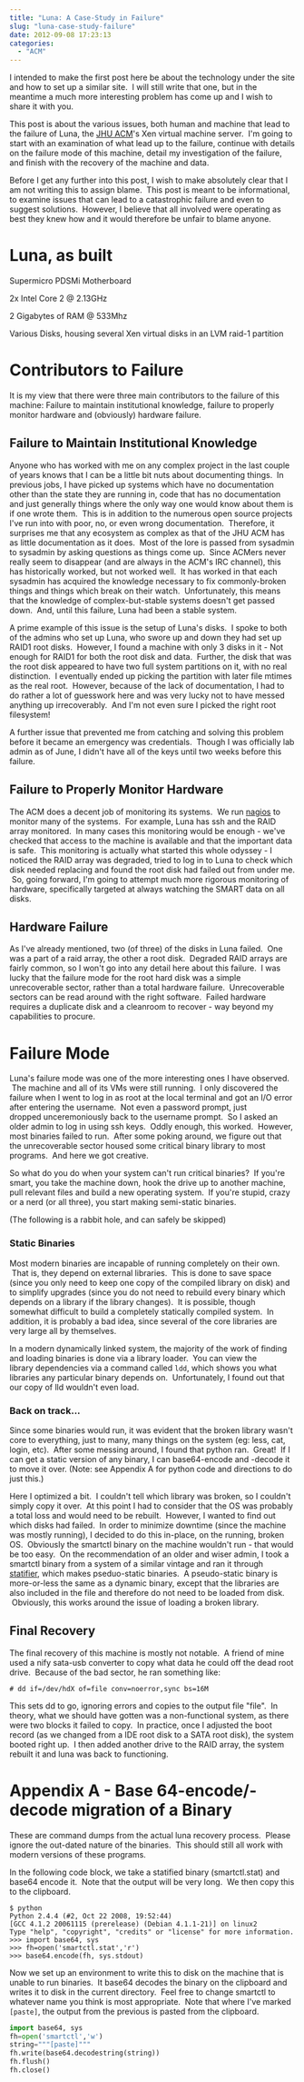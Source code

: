 ```yaml
---
title: "Luna: A Case-Study in Failure"
slug: "luna-case-study-failure"
date: 2012-09-08 17:23:13
categories:
  - "ACM"
---
```


I intended to make the first post here be about the technology under the site and how to set up a similar site.  I will still write that one, but in the meantime a much more interesting problem has come up and I wish to share it with you.

This post is about the various issues, both human and machine that lead to the failure of Luna, the [JHU ACM](http://acm.jhu.edu/)'s Xen virtual machine server.  I'm going to start with an examination of what lead up to the failure, continue with details on the failure mode of this machine, detail my investigation of the failure, and finish with the recovery of the machine and data.

Before I get any further into this post, I wish to make absolutely clear that I am not writing this to assign blame.  This post is meant to be informational, to examine issues that can lead to a catastrophic failure and even to suggest solutions.  However, I believe that all involved were operating as best they knew how and it would therefore be unfair to blame anyone.

# Luna, as built

Supermicro PDSMi Motherboard

2x Intel Core 2 @ 2.13GHz

2 Gigabytes of RAM @ 533Mhz

Various Disks, housing several Xen virtual disks in an LVM raid-1 partition

# Contributors to Failure

It is my view that there were three main contributors to the failure of this machine: Failure to maintain institutional knowledge, failure to properly monitor hardware and (obviously) hardware failure.

## Failure to Maintain Institutional Knowledge

Anyone who has worked with me on any complex project in the last couple of years knows that I can be a little bit nuts about documenting things.  In previous jobs, I have picked up systems which have no documentation other than the state they are running in, code that has no documentation and just generally things where the only way one would know about them is if one wrote them.  This is in addition to the numerous open source projects I've run into with poor, no, or even wrong documentation.  Therefore, it surprises me that any ecosystem as complex as that of the JHU ACM has as little documentation as it does.  Most of the lore is passed from sysadmin to sysadmin by asking questions as things come up.  Since ACMers never really seem to disappear (and are always in the ACM's IRC channel), this has historically worked, but not worked well.  It has worked in that each sysadmin has acquired the knowledge necessary to fix commonly-broken things and things which break on their watch.  Unfortunately, this means that the knowledge of complex-but-stable systems doesn't get passed down.  And, until this failure, Luna had been a stable system.

A prime example of this issue is the setup of Luna's disks.  I spoke to both of the admins who set up Luna, who swore up and down they had set up RAID1 root disks.  However, I found a machine with only 3 disks in it - Not enough for RAID1 for both the root disk and data.  Further, the disk that was the root disk appeared to have two full system partitions on it, with no real distinction.  I eventually ended up picking the partition with later file mtimes as the real root.  However, because of the lack of documentation, I had to do rather a lot of guesswork here and was very lucky not to have messed anything up irrecoverably.  And I'm not even sure I picked the right root filesystem!

A further issue that prevented me from catching and solving this problem before it became an emergency was credentials.  Though I was officially lab admin as of June, I didn't have all of the keys until two weeks before this failure.

## Failure to Properly Monitor Hardware

The ACM does a decent job of monitoring its systems.  We run [nagios](http://www.nagios.org/) to monitor many of the systems.  For example, Luna has ssh and the RAID array monitored.  In many cases this monitoring would be enough - we've checked that access to the machine is available and that the important data is safe.  This monitoring is actually what started this whole odyssey - I noticed the RAID array was degraded, tried to log in to Luna to check which disk needed replacing and found the root disk had failed out from under me.  So, going forward, I'm going to attempt much more rigorous monitoring of hardware, specifically targeted at always watching the SMART data on all disks.

## Hardware Failure

As I've already mentioned, two (of three) of the disks in Luna failed.  One was a part of a raid array, the other a root disk.  Degraded RAID arrays are fairly common, so I won't go into any detail here about this failure.  I was lucky that the failure mode for the root hard disk was a simple unrecoverable sector, rather than a total hardware failure.  Unrecoverable sectors can be read around with the right software.  Failed hardware requires a duplicate disk and a cleanroom to recover - way beyond my capabilities to procure.

# Failure Mode

Luna's failure mode was one of the more interesting ones I have observed.  The machine and all of its VMs were still running.  I only discovered the failure when I went to log in as root at the local terminal and got an I/O error after entering the username.  Not even a password prompt, just dropped unceremoniously back to the username prompt.  So I asked an older admin to log in using ssh keys.  Oddly enough, this worked.  However, most binaries failed to run.  After some poking around, we figure out that the unrecoverable sector housed some critical binary library to most programs.  And here we got creative.

So what do you do when your system can't run critical binaries?  If you're smart, you take the machine down, hook the drive up to another machine, pull relevant files and build a new operating system.  If you're stupid, crazy or a nerd (or all three), you start making semi-static binaries.

(The following is a rabbit hole, and can safely be skipped)

### Static Binaries

Most modern binaries are incapable of running completely on their own.  That is, they depend on external libraries.  This is done to save space (since you only need to keep one copy of the compiled library on disk) and to simplify upgrades (since you do not need to rebuild every binary which depends on a library if the library changes).  It is possible, though somewhat difficult to build a completely statically compiled system.  In addition, it is probably a bad idea, since several of the core libraries are very large all by themselves.

In a modern dynamically linked system, the majority of the work of finding and loading binaries is done via a library loader.  You can view the library dependencies via a command called `ldd`, which shows you what libraries any particular binary depends on.  Unfortunately, I found out that our copy of lld wouldn't even load.

### Back on track...

Since some binaries would run, it was evident that the broken library wasn't core to everything, just to many, many things on the system (eg: less, cat, login, etc).  After some messing around, I found that python ran.  Great!  If I can get a static version of any binary, I can base64-encode and -decode it to move it over. (Note: see Appendix A for python code and directions to do just this.)

Here I optimized a bit.  I couldn't tell which library was broken, so I couldn't simply copy it over.  At this point I had to consider that the OS was probably a total loss and would need to be rebuilt.  However, I wanted to find out which disks had failed.  In order to minimize downtime (since the machine was mostly running), I decided to do this in-place, on the running, broken OS.  Obviously the smartctl binary on the machine wouldn't run - that would be too easy.  On the recommendation of an older and wiser admin, I took a smartctl binary from a system of a similar vintage and ran it through [statifier](http://statifier.sourceforge.net/), which makes pseduo-static binaries.  A pseudo-static binary is more-or-less the same as a dynamic binary, except that the libraries are also included in the file and therefore do not need to be loaded from disk.  Obviously, this works around the issue of loading a broken library.

## Final Recovery

The final recovery of this machine is mostly not notable.  A friend of mine used a nify sata-usb converter to copy what data he could off the dead root drive.  Because of the bad sector, he ran something like:

```shell
# dd if=/dev/hdX of=file conv=noerror,sync bs=16M
```

This sets dd to go, ignoring errors and copies to the output file "file".  In theory, what we should have gotten was a non-functional system, as there were two blocks it failed to copy.  In practice, once I adjusted the boot record (as we changed from a IDE root disk to a SATA root disk), the system booted right up.  I then added another drive to the RAID array, the system rebuilt it and luna was back to functioning.

# Appendix A - Base 64-encode/-decode migration of a Binary

These are command dumps from the actual luna recovery process.  Please ignore the out-dated nature of the binaries.  This should still all work with modern versions of these programs.

In the following code block, we take a statified binary (smartctl.stat) and base64 encode it.  Note that the output will be very long.  We then copy this to the clipboard.

```shell
$ python
Python 2.4.4 (#2, Oct 22 2008, 19:52:44) 
[GCC 4.1.2 20061115 (prerelease) (Debian 4.1.1-21)] on linux2
Type "help", "copyright", "credits" or "license" for more information.
>>> import base64, sys
>>> fh=open('smartctl.stat','r')
>>> base64.encode(fh, sys.stdout)
```

Now we set up an environment to write this to disk on the machine that is unable to run binaries.  It base64 decodes the binary on the clipboard and writes it to disk in the current directory.  Feel free to change smartctl to whatever name you think is most appropriate.  Note that where I've marked `[paste]`, the output from the previous is pasted from the clipboard.

```python
import base64, sys
fh=open('smartctl','w')
string="""[paste]"""
fh.write(base64.decodestring(string))
fh.flush()
fh.close()
```